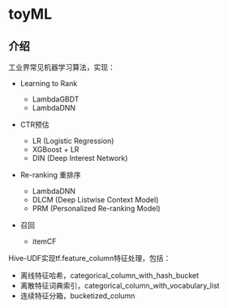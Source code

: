 # toyML

## 介绍

工业界常见机器学习算法，实现：
- Learning to Rank
  - LambdaGBDT
  - LambdaDNN

- CTR预估
  - LR (Logistic Regression)
  - XGBoost + LR
  - DIN (Deep Interest Network)

- Re-ranking 重排序
  - LambdaDNN
  - DLCM (Deep Listwise Context Model)
  - PRM (Personalized Re-ranking Model)

- 召回
  - itemCF

Hive-UDF实现tf.feature_column特征处理，包括：
- 离线特征哈希，categorical_column_with_hash_bucket
- 离散特征词典索引，categorical_column_with_vocabulary_list
- 连续特征分箱，bucketized_column





